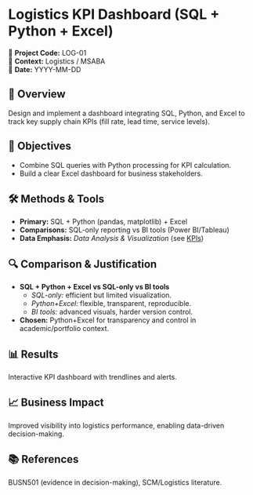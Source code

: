 # Logistics KPI Dashboard (SQL + Python + Excel)

📂 **Project Code:** LOG-01  
📄 **Context:** Logistics / MSABA  
📅 **Date:** YYYY-MM-DD

## 📌 Overview
Design and implement a dashboard integrating SQL, Python, and Excel to track key supply chain KPIs (fill rate, lead time, service levels).

## 🎯 Objectives
- Combine SQL queries with Python processing for KPI calculation.
- Build a clear Excel dashboard for business stakeholders.

## 🛠️ Methods & Tools
- **Primary:** SQL + Python (pandas, matplotlib) + Excel
- **Comparisons:** SQL-only reporting vs BI tools (Power BI/Tableau)
- **Data Emphasis:** *Data Analysis & Visualization* (see [KPIs](../../glossary.md#-logistics--supply-chain))

## 🔍 Comparison & Justification
- **SQL + Python + Excel vs SQL-only vs BI tools**  
  - *SQL-only:* efficient but limited visualization.  
  - *Python+Excel:* flexible, transparent, reproducible.  
  - *BI tools:* advanced visuals, harder version control.  
- **Chosen:** Python+Excel for transparency and control in academic/portfolio context.

## 📊 Results
Interactive KPI dashboard with trendlines and alerts.

## 📈 Business Impact
Improved visibility into logistics performance, enabling data-driven decision-making.

## 📚 References
BUSN501 (evidence in decision-making), SCM/Logistics literature.

